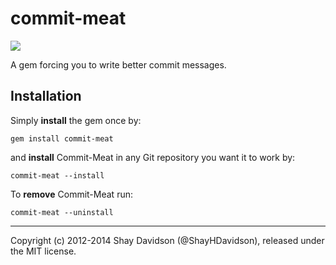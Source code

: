 commit-meat
===========

![](http://i.imgur.com/ouptGNQ.png?1?7479)

A gem forcing you to write better commit messages.

## Installation

Simply __install__ the gem once by:

    gem install commit-meat

and __install__ Commit-Meat in any Git repository you want it to work by:

    commit-meat --install

To __remove__ Commit-Meat run:

    commit-meat --uninstall

---
Copyright (c) 2012-2014 Shay Davidson (@ShayHDavidson), released under the MIT license.
